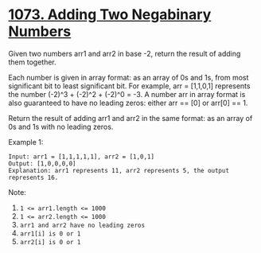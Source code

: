 # [1073. Adding Two Negabinary Numbers](https://leetcode.com/problems/adding-two-negabinary-numbers/)

Given two numbers arr1 and arr2 in base -2, return the result of adding them together.

Each number is given in array format:  as an array of 0s and 1s, from most significant bit to least significant bit.  For example, arr = [1,1,0,1] represents the number (-2)^3 + (-2)^2 + (-2)^0 = -3.  A number arr in array format is also guaranteed to have no leading zeros: either arr == [0] or arr[0] == 1.

Return the result of adding arr1 and arr2 in the same format: as an array of 0s and 1s with no leading zeros.

Example 1:

```text
Input: arr1 = [1,1,1,1,1], arr2 = [1,0,1]
Output: [1,0,0,0,0]
Explanation: arr1 represents 11, arr2 represents 5, the output represents 16.
```

Note:

1. `1 <= arr1.length <= 1000`
1. `1 <= arr2.length <= 1000`
1. `arr1 and arr2 have no leading zeros`
1. `arr1[i] is 0 or 1`
1. `arr2[i] is 0 or 1`
